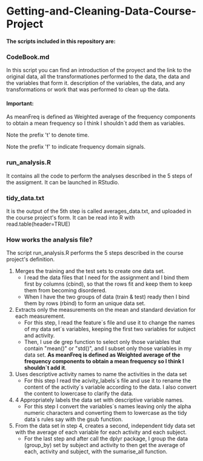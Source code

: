 # Getting-and-Cleaning-Data-Course-Project

#### The scripts included in this repository are:
### CodeBook.md
In this script you can find an introduction of the proyect and the link to the original data, all the transformationes performed to the data, the data and the variables that form it. 
description of the variables, the data, and any transformations or work that was performed to clean up the data.

#### Important:   
As meanFreq is defined as Weighted average of the frequency components to obtain a mean frequency so I think I shouldn´t add them as variables.

Note the prefix 't' to denote time.

Note the prefix 'f' to indicate frequency domain signals.
    
### run_analysis.R
It contains all the code to perform the analyses described in the 5 steps of the assigment. It can be launched in RStudio.
### tidy_data.txt
It is the output of the 5th step is called averages_data.txt, and uploaded in the course project's form. It can be read into R with read.table(header=TRUE) 

### How works the analysis file?
The script run_analysis.R performs the 5 steps described in the course project's definition.

1. Merges the training and the test sets to create one data set.
    * I read the data files that I need for the assignment and I bind them first by columns (cbind), so that the rows fit and keep them to keep them from becoming disordered.
    * When I have the two groups of data (train & test) ready then I bind them by rows (rbind) to form an unique data set.
1. Extracts only the measurements on the mean and standard deviation for each measurement.
    * For this step, I read the feature´s file and use it to change the names of my data set´s variables, keeping the first two variables for subject and activity.
    * Then, I use de grep function to select only those variables that contain "mean()" or "std()", and I subset only those variables in my data set. **As meanFreq is defined as Weighted average of the frequency components to obtain a mean frequency so I think I shouldn´t add it**.
1. Uses descriptive activity names to name the activities in the data set
    * For this step I read the acivity_labels´s file and use it to rename the content of the activity´s variable according to the data. I also convert the content to lowercase to clarify the data.
1. 4 Appropriately labels the data set with descriptive variable names.
    * For this step I convert the variables´s names leaving only the alpha numeric characters and converting them to lowercase as the tidy data´s rules say with the gsub function.
1. From the data set in step 4, creates a second, independent tidy data set with the average of each variable for each activity and each subject.
    * For the last step and after call the dplyr package, I group the data (group_by) set by subject and activity to then get the average of each, activity and subject, with the sumarise_all function.
